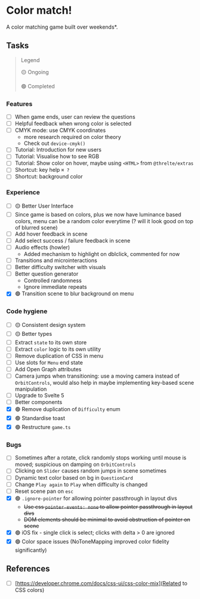 # Color match!

A color matching game built over weekends\*.

## Tasks

> Legend
>
> 🟡 Ongoing
>
> 🟢 Completed

### Features

- [ ] When game ends, user can review the questions
- [ ] Helpful feedback when wrong color is selected
- [ ] CMYK mode: use CMYK coordinates
  - more research required on color theory
  - Check out `device-cmyk()`
- [ ] Tutorial: Introduction for new users
- [ ] Tutorial: Visualise how to see RGB
- [ ] Tutorial: Show color on hover, maybe using `<HTML>` from `@threlte/extras`
- [ ] Shortcut: key help `⌘ ?`
- [ ] Shortcut: background color

### Experience

- [ ] 🟡 Better User Interface
- [ ] Since game is based on colors, plus we now have luminance based colors, menu can be a random color everytime (? will it look good on top of blurred scene)
- [ ] Add hover feedback in scene
- [ ] Add select success / failure feedback in scene
- [ ] Audio effects (howler)
  - Added mechanism to highlight on dblclick, commented for now
- [ ] Transitions and microinteractions
- [ ] Better difficulty switcher with visuals
- [ ] Better question generator
  - Controlled randomness
  - Ignore immediate repeats
- [x] 🟢 Transition scene to blur background on menu

### Code hygiene

- [ ] 🟡 Consistent design system
- [ ] 🟡 Better types
- [ ] Extract `state` to its own store
- [ ] Extract `color` logic to its own utility
- [ ] Remove duplication of CSS in menu
- [ ] Use slots for `Menu` end state
- [ ] Add Open Graph attributes
- [ ] Camera jumps when transitioning: use a moving camera instead of `OrbitControls`, would also help in maybe implementing key-based scene manipulation
- [ ] Upgrade to Svelte 5
- [ ] Better components
- [x] 🟢 Remove duplication of `Difficulty` enum
- [x] 🟢 Standardise toast
- [x] 🟢 Restructure `game.ts`

### Bugs

- [ ] Sometimes after a rotate, click randomly stops working until mouse is moved; suspicious on damping on `OrbitControls`
- [ ] Clicking on `Slider` causes random jumps in scene sometimes
- [ ] Dynamic text color based on bg in `QuestionCard`
- [ ] Change `Play again` to `Play` when difficulty is changed
- [ ] Reset scene pan on `esc`
- [x] 🟢 `.ignore-pointer` for allowing pointer passthrough in layout divs
  - ~~Use css `pointer-events: none` to allow pointer passthrough in layout divs~~
  - ~~DOM elements should be minimal to avoid obstruction of pointer on scene~~
- [x] 🟢 iOS fix - single click is select; clicks with delta > 0 are ignored
- [x] 🟢 Color space issues (NoToneMapping improved color fidelity significantly)

## References

- [ ] [https://developer.chrome.com/docs/css-ui/css-color-mix](Related to CSS colors)
